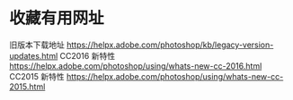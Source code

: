 # 收藏有用网址
旧版本下载地址
https://helpx.adobe.com/photoshop/kb/legacy-version-updates.html
CC2016 新特性
https://helpx.adobe.com/photoshop/using/whats-new-cc-2016.html
CC2015 新特性
https://helpx.adobe.com/photoshop/using/whats-new-cc-2015.html

